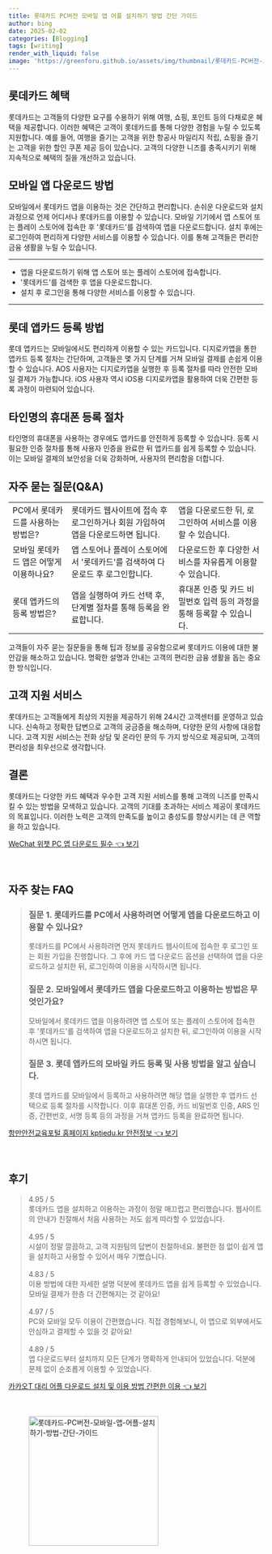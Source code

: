 ```yaml
---
title: 롯데카드 PC버전 모바일 앱 어플 설치하기 방법 간단 가이드
author: bing
date: 2025-02-02
categories: [Blogging]
tags: [writing]
render_with_liquid: false
image: 'https://greenforu.github.io/assets/img/thumbnail/롯데카드-PC버전-모바일-앱-어플-설치하기-방법-간단-가이드.webp'
---
```



<h2 id='롯데카드_혜택'>롯데카드 혜택</h2>

<p>롯데카드는 고객들의 다양한 요구를 수용하기 위해 여행, 쇼핑, 포인트 등의 다채로운 혜택을 제공합니다. 이러한 혜택은 고객이 롯데카드를 통해 다양한 경험을 누릴 수 있도록 지원합니다. 예를 들어, 여행을 즐기는 고객을 위한 항공사 마일리지 적립, 쇼핑을 즐기는 고객을 위한 할인 쿠폰 제공 등이 있습니다. 고객의 다양한 니즈를 충족시키기 위해 지속적으로 혜택의 질을 개선하고 있습니다. </p>

<h2 id='모바일_앱_다운로드'>모바일 앱 다운로드 방법</h2>

<p>모바일에서 롯데카드 앱을 이용하는 것은 간단하고 편리합니다. 손쉬운 다운로드와 설치 과정으로 언제 어디서나 롯데카드를 이용할 수 있습니다. 모바일 기기에서 앱 스토어 또는 플레이 스토어에 접속한 후 '롯데카드'를 검색하여 앱을 다운로드합니다. 설치 후에는 로그인하여 편리하게 다양한 서비스를 이용할 수 있습니다. 이를 통해 고객들은 편리한 금융 생활을 누릴 수 있습니다. </p>

<hr />

<ul>
    <li>앱을 다운로드하기 위해 앱 스토어 또는 플레이 스토어에 접속합니다.</li>
    <li>'롯데카드'를 검색한 후 앱을 다운로드합니다.</li>
    <li>설치 후 로그인을 통해 다양한 서비스를 이용할 수 있습니다.</li>
</ul>

<hr />

<h2 id='앱카드_등록'>롯데 앱카드 등록 방법</h2>

<p>롯데 앱카드는 모바일에서도 편리하게 이용할 수 있는 카드입니다. 디지로카앱을 통한 앱카드 등록 절차는 간단하며, 고객들은 몇 가지 단계를 거쳐 모바일 결제를 손쉽게 이용할 수 있습니다. AOS 사용자는 디지로카앱을 실행한 후 등록 절차를 따라 안전한 모바일 결제가 가능합니다. iOS 사용자 역시 iOS용 디지로카앱을 활용하여 더욱 간편한 등록 과정이 마련되어 있습니다.</p>

<h2 id='타인명의_등록'>타인명의 휴대폰 등록 절차</h2>

<p>타인명의 휴대폰을 사용하는 경우에도 앱카드를 안전하게 등록할 수 있습니다. 등록 시 필요한 인증 절차를 통해 사용자 인증을 완료한 뒤 앱카드를 쉽게 등록할 수 있습니다. 이는 모바일 결제의 보안성을 더욱 강화하며, 사용자의 편리함을 더합니다.</p>

<h2 id='자주_묻는_질문'>자주 묻는 질문(Q&A)</h2>

<table>
    <tr>
        <td>PC에서 롯데카드를 사용하는 방법은?</td>
        <td>롯데카드 웹사이트에 접속 후 로그인하거나 회원 가입하여 앱을 다운로드하면 됩니다.</td>
        <td>앱을 다운로드한 뒤, 로그인하여 서비스를 이용할 수 있습니다.</td>
    </tr>
    <tr>
        <td>모바일 롯데카드 앱은 어떻게 이용하나요?</td>
        <td>앱 스토어나 플레이 스토어에서 '롯데카드'를 검색하여 다운로드 후 로그인합니다.</td>
        <td>다운로드한 후 다양한 서비스를 자유롭게 이용할 수 있습니다.</td>
    </tr>
    <tr>
        <td>롯데 앱카드의 등록 방법은?</td>
        <td>앱을 실행하여 카드 선택 후, 단계별 절차를 통해 등록을 완료합니다.</td>
        <td>휴대폰 인증 및 카드 비밀번호 입력 등의 과정을 통해 등록할 수 있습니다.</td>
    </tr>
</table>

<p>고객들이 자주 묻는 질문들을 통해 팁과 정보를 공유함으로써 롯데카드 이용에 대한 불안감을 해소하고 있습니다. 명확한 설명과 안내는 고객의 편리한 금융 생활을 돕는 중요한 방식입니다.</p>

<h2 id='고객_지원_서비스'>고객 지원 서비스</h2>

<p>롯데카드는 고객들에게 최상의 지원을 제공하기 위해 24시간 고객센터를 운영하고 있습니다. 신속하고 정확한 답변으로 고객의 궁금증을 해소하며, 다양한 문의 사항에 대응합니다. 고객 지원 서비스는 전화 상담 및 온라인 문의 두 가지 방식으로 제공되며, 고객의 편리성을 최우선으로 생각합니다.</p>

<h2 id='결론'>결론</h2>

<p>롯데카드는 다양한 카드 혜택과 우수한 고객 지원 서비스를 통해 고객의 니즈를 만족시킬 수 있는 방법을 모색하고 있습니다. 고객의 기대를 초과하는 서비스 제공이 롯데카드의 목표입니다. 이러한 노력은 고객의 만족도를 높이고 충성도를 향상시키는 데 큰 역할을 하고 있습니다.</p>


<p><a class="click-button" title="WeChat 위챗 PC 앱 다운로드 필수" href="https://greenforu.github.io/posts/WeChat-%EC%9C%84%EC%B1%97-PC-%EC%95%B1-%EB%8B%A4%EC%9A%B4%EB%A1%9C%EB%93%9C-%ED%95%84%EC%88%98/" rel="dofollow">WeChat 위챗 PC 앱 다운로드 필수 👈 보기</a></p><br>
<h2 id='자주_찾는_FAQ'>자주 찾는 FAQ</h2>
<div itemscope="" itemtype="https://schema.org/FAQPage">
<blockquote>
<div itemscope="" itemprop="mainEntity" itemtype="https://schema.org/Question">
<h3 itemprop="name">질문 1. 롯데카드를 PC에서 사용하려면 어떻게 앱을 다운로드하고 이용할 수 있나요?</h3>
<div itemscope="" itemprop="acceptedAnswer" itemtype="https://schema.org/Answer">
<span itemprop="text">
<p>롯데카드를 PC에서 사용하려면 먼저 롯데카드 웹사이트에 접속한 후 로그인 또는 회원 가입을 진행합니다. 그 후에 카드 앱 다운로드 옵션을 선택하여 앱을 다운로드하고 설치한 뒤, 로그인하여 이용을 시작하시면 됩니다.</p>
</span>
</div>
</div>
<div itemscope="" itemprop="mainEntity" itemtype="https://schema.org/Question">
<h3 itemprop="name">질문 2. 모바일에서 롯데카드 앱을 다운로드하고 이용하는 방법은 무엇인가요?</h3>
<div itemscope="" itemprop="acceptedAnswer" itemtype="https://schema.org/Answer">
<span itemprop="text">
<p>모바일에서 롯데카드 앱을 이용하려면 앱 스토어 또는 플레이 스토어에 접속한 후 '롯데카드'를 검색하여 앱을 다운로드하고 설치한 뒤, 로그인하여 이용을 시작하시면 됩니다.</p>
</span>
</div>
</div>
<div itemscope="" itemprop="mainEntity" itemtype="https://schema.org/Question">
<h3 itemprop="name">질문 3. 롯데 앱카드의 모바일 카드 등록 및 사용 방법을 알고 싶습니다.</h3>
<div itemscope="" itemprop="acceptedAnswer" itemtype="https://schema.org/Answer">
<span itemprop="text">
<p>롯데 앱카드를 모바일에서 등록하고 사용하려면 해당 앱을 실행한 후 앱카드 선택으로 등록 절차를 시작합니다. 이후 휴대폰 인증, 카드 비밀번호 인증, ARS 인증, 간편번호, 서명 등록 등의 과정을 거쳐 앱카드 등록을 완료하면 됩니다.</p>
</span>
</div>
</div>
</blockquote>
</div>
<p><a class="click-button" title="항만안전교육포털 홈페이지 kptiedu.kr 안전정보" href="https://greenforu.github.io/posts/%ED%95%AD%EB%A7%8C%EC%95%88%EC%A0%84%EA%B5%90%EC%9C%A1%ED%8F%AC%ED%84%B8-%ED%99%88%ED%8E%98%EC%9D%B4%EC%A7%80-kptiedu.kr-%EC%95%88%EC%A0%84%EC%A0%95%EB%B3%B4/" rel="dofollow">항만안전교육포털 홈페이지 kptiedu.kr 안전정보 👈 보기</a></p><br>
<h2 id='후기'>후기</h2>
<div itemscope itemtype="https://schema.org/Product">
  <blockquote>
  <div itemprop="review" itemscope itemtype="https://schema.org/Review">
      <div itemprop="reviewRating" itemscope itemtype="https://schema.org/Rating"> <span itemprop="ratingValue">4.95</span> / <span itemprop="bestRating">5</span> </div>
      <span itemprop="reviewBody">롯데카드 앱을 설치하고 이용하는 과정이 정말 매끄럽고 편리했습니다. 웹사이트의 안내가 친절해서 처음 사용하는 저도 쉽게 따라할 수 있었습니다.</span>
  </div>
  <br>
  <div itemprop="review" itemscope itemtype="https://schema.org/Review">
      <div itemprop="reviewRating" itemscope itemtype="https://schema.org/Rating"> <span itemprop="ratingValue">4.95</span> / <span itemprop="bestRating">5</span> </div>
      <span itemprop="reviewBody">시설이 정말 깔끔하고, 고객 지원팀의 답변이 친절하네요. 불편한 점 없이 쉽게 앱을 설치하고 사용할 수 있어서 매우 기뻤습니다.</span>
  </div>
  <br>
  <div itemprop="review" itemscope itemtype="https://schema.org/Review">
      <div itemprop="reviewRating" itemscope itemtype="https://schema.org/Rating"> <span itemprop="ratingValue">4.83</span> / <span itemprop="bestRating">5</span> </div>
      <span itemprop="reviewBody">이용 방법에 대한 자세한 설명 덕분에 롯데카드 앱을 쉽게 등록할 수 있었습니다. 모바일 결제가 한층 더 간편해지는 것 같아요!</span>
  </div>
  <br>
  <div itemprop="review" itemscope itemtype="https://schema.org/Review">
      <div itemprop="reviewRating" itemscope itemtype="https://schema.org/Rating"> <span itemprop="ratingValue">4.97</span> / <span itemprop="bestRating">5</span> </div>
      <span itemprop="reviewBody">PC와 모바일 모두 이용이 간편했습니다. 직접 경험해보니, 이 앱으로 외부에서도 안심하고 결제할 수 있을 것 같아요!</span>
  </div>
  <br>
  <div itemprop="review" itemscope itemtype="https://schema.org/Review">
      <div itemprop="reviewRating" itemscope itemtype="https://schema.org/Rating"> <span itemprop="ratingValue">4.89</span> / <span itemprop="bestRating">5</span> </div>
      <span itemprop="reviewBody">앱 다운로드부터 설치까지 모든 단계가 명확하게 안내되어 있었습니다. 덕분에 문제 없이 순조롭게 이용할 수 있었습니다.</span>
  </div>
  </blockquote>
</div>
<p><a class="click-button" title="카카오T 대리 어플 다운로드 설치 및 이용 방법 간편한 이용" href="https://greenforu.github.io/posts/%EC%B9%B4%EC%B9%B4%EC%98%A4T-%EB%8C%80%EB%A6%AC-%EC%96%B4%ED%94%8C-%EB%8B%A4%EC%9A%B4%EB%A1%9C%EB%93%9C-%EC%84%A4%EC%B9%98-%EB%B0%8F-%EC%9D%B4%EC%9A%A9-%EB%B0%A9%EB%B2%95-%EA%B0%84%ED%8E%B8%ED%95%9C-%EC%9D%B4%EC%9A%A9/" rel="dofollow">카카오T 대리 어플 다운로드 설치 및 이용 방법 간편한 이용 👈 보기</a></p><br>
<figure class="image"><img src="https://greenforu.github.io/assets/img/thumbnail/롯데카드-PC버전-모바일-앱-어플-설치하기-방법-간단-가이드.webp" alt="롯데카드-PC버전-모바일-앱-어플-설치하기-방법-간단-가이드" width="256" height="256"></figure>